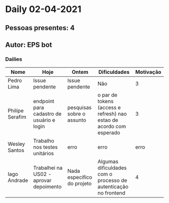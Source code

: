 # Daily 02-04-2021

## Pessoas presentes: 4

## Autor: EPS bot

### Dailies

|Nome | Hoje| Ontem| Dificuldades|Motivação|
| --- | --- | --- | --- |---|
|Pedro Lima|Issue pendente|Issue pendente|Não|3|
|Philipe Serafim|endpoint para cadastro de usuário e login|pesquisas sobre o assunto|o par de tokens (access e refresh) nao estao de acordo com esperado|3|
|Wesley Santos|Trabalho nos testes unitários|erro|erro|erro|
|Iago Andrade|Trabalhei na US02 - aprovar depoimento|Nada específico do projeto|Algumas dificuldades com o processo de autenticação no frontend|4|

